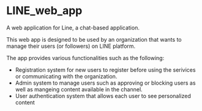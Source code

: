 # LINE_web_app
A web application for Line, a chat-based application.

This web app is designed to be used by an organization that wants to manage their users (or followers) on LINE platform.

The app provides various functionalities such as the following:
  - Registration system for new users to register before using the serivices or communicating with the organization.
  - Admin system to manage users such as approving or blocking users as well as mangeing content available in the channel.
  - User authentication system that allows each user to see personalized content
